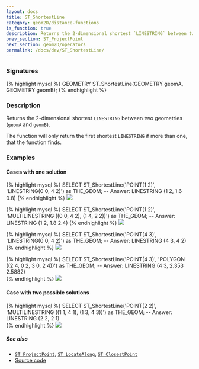 ```yaml
---
layout: docs
title: ST_ShortestLine
category: geom2D/distance-functions
is_function: true
description: Returns the 2-dimensional shortest `LINESTRING` between two geometries
prev_section: ST_ProjectPoint
next_section: geom2D/operators
permalink: /docs/dev/ST_ShortestLine/
---
```


### Signatures

{% highlight mysql %}
GEOMETRY ST_ShortestLine(GEOMETRY geomA, GEOMETRY geomB);
{% endhighlight %}

### Description

Returns the 2-dimensional shortest `LINESTRING` between two geometries (`geomA` and `geomB`).

The function will only return the first shortest `LINESTRING` if more than one, that the function finds.


### Examples

#### Cases with one solution

{% highlight mysql %}
SELECT ST_ShortestLine('POINT(1 2)',
                       'LINESTRING(0 0, 4 2)') as THE_GEOM;
-- Answer: LINESTRING (1 2, 1.6 0.8)
{% endhighlight %}
<img class="displayed" src="../ST_ShortestLine_1.png"/>

{% highlight mysql %}
SELECT ST_ShortestLine('POINT(1 2)',
                       'MULTILINESTRING ((0 0, 4 2), (1 4, 2 2))') as THE_GEOM;
-- Answer: LINESTRING (1 2, 1.8 2.4) 
{% endhighlight %}
<img class="displayed" src="../ST_ShortestLine_2.png"/>

{% highlight mysql %}
SELECT ST_ShortestLine('POINT(4 3)',
                       'LINESTRING(0 0, 4 2)') as THE_GEOM;
-- Answer: LINESTRING (4 3, 4 2)  
{% endhighlight %}
<img class="displayed" src="../ST_ShortestLine_3.png"/>

{% highlight mysql %}
SELECT ST_ShortestLine('POINT(4 3)',
                       'POLYGON ((2 4, 0 2, 3 0, 2 4))') as THE_GEOM;
-- Answer: LINESTRING (4 3, 2.353 2.5882)   
{% endhighlight %}
<img class="displayed" src="../ST_ShortestLine_4.png"/>

#### Case with two possible solutions

{% highlight mysql %}
SELECT ST_ShortestLine('POINT(2 2)',
                       'MULTILINESTRING ((1 1, 4 1), (1 3, 4 3))') as THE_GEOM;
-- Answer: LINESTRING (2 2, 2 1)  
{% endhighlight %}
<img class="displayed" src="../ST_ShortestLine_5.png"/>

##### See also

* [`ST_ProjectPoint`](../ST_ProjectPoint), [`ST_LocateAlong`](../ST_LocateAlong), [`ST_ClosestPoint`](../ST_ClosestPoint)
* <a href="https://github.com/orbisgis/h2gis/blob/master/h2gis-functions/src/main/java/org/h2gis/functions/spatial/distance/ST_ShortestLine.java" target="_blank">Source code</a>
